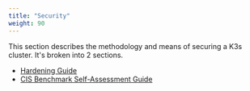 ```yaml
---
title: "Security"
weight: 90
---
```


This section describes the methodology and means of securing a K3s cluster. It's broken into 2 sections.

* [Hardening Guide](./hardening_guide/)
* [CIS Benchmark Self-Assessment Guide](./self_assessment/)
